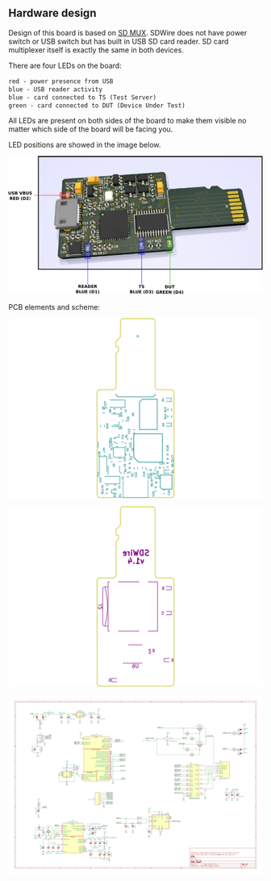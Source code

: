 ## Hardware design

Design of this board is based on [SD MUX](https://wiki.tizen.org/SD_MUX). SDWire
does not have power switch or USB switch but has built in USB SD card reader. SD
card multiplexer itself is exactly the same in both devices.

There are four LEDs on the board:

    red - power presence from USB
    blue - USB reader activity
    blue - card connected to TS (Test Server)
    green - card connected to DUT (Device Under Test)

All LEDs are present on both sides of the board to make them visible no matter which side of the board will be facing you.

LED positions are showed in the image below.

![](./../../images/SD-wire_leds.png)

PCB elements and scheme:

![](./../../images/SD-wire_PCB_elements_1.png)

![](./../../images/SD-wire_PCB_elements_2.png)

![](./../../images/SD-wire_scheme-1.png)
